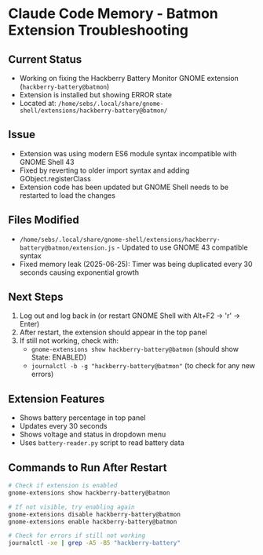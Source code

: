 # Claude Code Memory - Batmon Extension Troubleshooting

## Current Status
- Working on fixing the Hackberry Battery Monitor GNOME extension (`hackberry-battery@batmon`)
- Extension is installed but showing ERROR state
- Located at: `/home/sebs/.local/share/gnome-shell/extensions/hackberry-battery@batmon/`

## Issue
- Extension was using modern ES6 module syntax incompatible with GNOME Shell 43
- Fixed by reverting to older import syntax and adding GObject.registerClass
- Extension code has been updated but GNOME Shell needs to be restarted to load the changes

## Files Modified
- `/home/sebs/.local/share/gnome-shell/extensions/hackberry-battery@batmon/extension.js` - Updated to use GNOME 43 compatible syntax
- Fixed memory leak (2025-06-25): Timer was being duplicated every 30 seconds causing exponential growth

## Next Steps
1. Log out and log back in (or restart GNOME Shell with Alt+F2 → 'r' → Enter)
2. After restart, the extension should appear in the top panel
3. If still not working, check with:
   - `gnome-extensions show hackberry-battery@batmon` (should show State: ENABLED)
   - `journalctl -b -g "hackberry-battery@batmon"` (to check for any new errors)

## Extension Features
- Shows battery percentage in top panel
- Updates every 30 seconds
- Shows voltage and status in dropdown menu
- Uses `battery-reader.py` script to read battery data

## Commands to Run After Restart
```bash
# Check if extension is enabled
gnome-extensions show hackberry-battery@batmon

# If not visible, try enabling again
gnome-extensions disable hackberry-battery@batmon
gnome-extensions enable hackberry-battery@batmon

# Check for errors if still not working
journalctl -xe | grep -A5 -B5 "hackberry-battery"
```